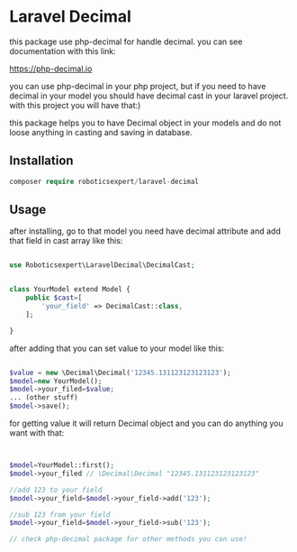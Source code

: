 # Laravel Decimal

this package use php-decimal for handle decimal. you can see documentation with this link:

https://php-decimal.io

you can use php-decimal in your php project, but if you need to have decimal in your model you should have decimal cast in your laravel project. with this project you will have that:)  

this package helps you to have Decimal object in your models and do not loose anything in casting and saving in database.
## Installation

```php
composer require roboticsexpert/laravel-decimal
```

## Usage

after installing, go to that model you need have decimal attribute and add that field in cast array like this:

```php 

use Roboticsexpert\LaravelDecimal\DecimalCast;


class YourModel extend Model {
    public $cast=[
        'your_field' => DecimalCast::class,
    ];

}
```

after adding that you can set value to your model like this:

```php 

$value = new \Decimal\Decimal('12345.131123123123123');
$model=new YourModel();
$model->your_filed=$value;
... (other stuff)
$model->save();

```

for getting value it will return Decimal object and you can do anything you want with that:

```php 


$model=YourModel::first();
$model->your_filed // \Decimal\Decimal "12345.131123123123123"

//add 123 to your field
$model->your_field=$model->your_field->add('123');

//sub 123 from your field
$model->your_field=$model->your_field->sub('123');

// check php-decimal package for other methods you can use!
```
